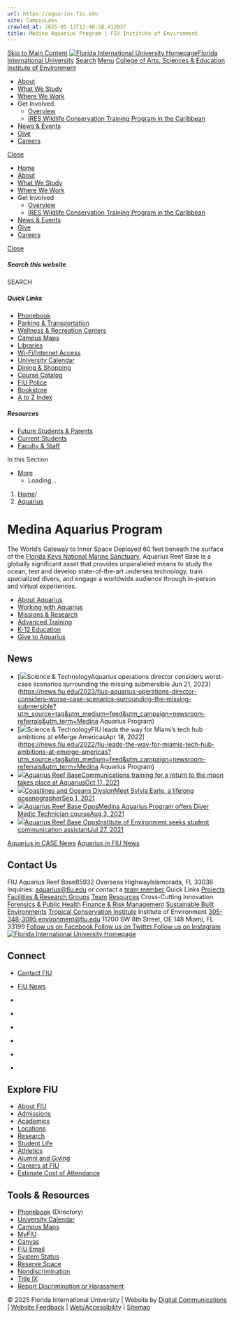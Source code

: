 ```yaml
---
url: https://aquarius.fiu.edu
site: CampusLabs
crawled_at: 2025-05-13T13:40:58.412037
title: Medina Aquarius Program | FIU Institute of Environment
---
```


[Skip to Main Content](https://environment.fiu.edu/aquarius/#main-content)
[![Florida International University Homepage](https://digicdn.fiu.edu/core/_assets/images/logo-top.svg)Florida International University](https://www.fiu.edu/)
[Search](https://environment.fiu.edu/aquarius/)
[Menu](https://environment.fiu.edu/aquarius/)
[College of Arts, Sciences & Education](https://case.fiu.edu/index.html)
[Institute of Environment](https://environment.fiu.edu/index.html)
  * [About](https://environment.fiu.edu/about/index.html)
  * [What We Study](https://environment.fiu.edu/what-we-study/index.html)
  * [Where We Work](https://environment.fiu.edu/where-we-work/index.html)
  * Get Involved
    * [Overview](https://environment.fiu.edu/get-involved/index.html)
    * [IRES Wildlife Conservation Training Program in the Caribbean](https://environment.fiu.edu/get-involved/ires-wildlife-conservation-training-program-in-the-caribbean/index.html)
  * [News & Events](https://environment.fiu.edu/events/index.html)
  * [Give](https://environment.fiu.edu/give/index.html)
  * [Careers](https://environment.fiu.edu/careers/index.html)


[Close](https://environment.fiu.edu/aquarius/)
  * [Home](https://environment.fiu.edu/index.html)
  * [About](https://environment.fiu.edu/about/index.html)
  * [What We Study](https://environment.fiu.edu/what-we-study/index.html)
  * [Where We Work](https://environment.fiu.edu/where-we-work/index.html)
  * Get Involved
    * [Overview](https://environment.fiu.edu/get-involved/index.html)
    * [IRES Wildlife Conservation Training Program in the Caribbean](https://environment.fiu.edu/get-involved/ires-wildlife-conservation-training-program-in-the-caribbean/index.html)
  * [News & Events](https://environment.fiu.edu/events/index.html)
  * [Give](https://environment.fiu.edu/give/index.html)
  * [Careers](https://environment.fiu.edu/careers/index.html)


[ Close ](https://environment.fiu.edu/aquarius/)
##### Search this website
SEARCH
##### Quick Links
  * [ Phonebook](https://phonebook.fiu.edu)
  * [ Parking & Transportation](https://parking.fiu.edu/)
  * [ Wellness & Recreation Centers](https://dasa.fiu.edu/all-departments/wellness-recreation-centers/)
  * [ Campus Maps](http://campusmaps.fiu.edu/)
  * [ Libraries](https://library.fiu.edu/)
  * [ Wi-Fi/Internet Access](https://network.fiu.edu/)
  * [ University Calendar](https://calendar.fiu.edu/)
  * [ Dining & Shopping](https://shop.fiu.edu/)
  * [ Course Catalog](https://catalog.fiu.edu/)
  * [ FIU Police](https://police.fiu.edu/)
  * [ Bookstore](https://shop.fiu.edu/retail/barnes-noble/course-materials/)
  * [ A to Z Index](https://www.fiu.edu/atoz/index.html)


##### Resources
  * [ Future Students & Parents](https://www.fiu.edu/information-for/future-students-parents.html)
  * [ Current Students](https://www.fiu.edu/information-for/current-students.html)
  * [ Faculty & Staff](https://www.fiu.edu/information-for/faculty-staff.html)


In this Section
  * [More](https://environment.fiu.edu/aquarius/)
    * Loading...


  1. [Home](https://environment.fiu.edu/index.html)/
  2. [Aquarius](https://environment.fiu.edu/aquarius/index.html)


# Medina Aquarius Program
The World’s Gateway to Inner Space
Deployed 60 feet beneath the surface of the [Florida Keys National Marine Sanctuary](https://floridakeys.noaa.gov/), Aquarius Reef Base is a globally significant asset that provides unparalleled means to study the ocean, test and develop state-of-the-art undersea technology, train specialized divers, and engage a worldwide audience through in-person and virtual experiences. 
  * [About Aquarius](https://environment.fiu.edu/aquarius/about/index.html)
  * [Working with Aquarius](https://environment.fiu.edu/aquarius/working-with-aquarius/index.html)
  * [Missions & Research](https://environment.fiu.edu/aquarius/missions-research/index.html)
  * [Advanced Training](https://environment.fiu.edu/aquarius/training/index.html)
  * [K-12 Education](https://environment.fiu.edu/aquarius/k-12/index.html)
  * [Give to Aquarius](https://environment.fiu.edu/aquarius/give/index.html?BBFund=1931&BBHideOtherFunds=1)


## News
  * [![](https://res.cloudinary.com/digicomm/image/upload/t_rss/news-magazine/2023/_assets/aquarius1_opt-1500x430.jpeg)Science & TechnologyAquarius operations director considers worst-case scenarios surrounding the missing submersible Jun 21, 2023](https://news.fiu.edu/2023/fius-aquarius-operations-director-considers-worse-case-scenarios-surrounding-the-missing-submersible?utm_source=tag&utm_medium=feed&utm_campaign=newsroom-referrals&utm_term=Medina Aquarius Program)
  * [![](https://res.cloudinary.com/digicomm/image/upload/t_rss/news-magazine/2022/_assets/emerge-image2-1.jpg)Science & TechnologyFIU leads the way for Miami’s tech hub ambitions at eMerge AmericasApr 18, 2022](https://news.fiu.edu/2022/fiu-leads-the-way-for-miamis-tech-hub-ambitions-at-emerge-americas?utm_source=tag&utm_medium=feed&utm_campaign=newsroom-referrals&utm_term=Medina Aquarius Program)
  * [![](https://casenews.fiu.edu/wp-content/uploads/2021/10/3x2-1-600x400.jpg)Aquarius Reef BaseCommunications training for a return to the moon takes place at AquariusOct 11, 2021](https://casenews.fiu.edu/2021/10/11/communications-training-for-a-return-to-the-moon-takes-place-at-aquarius/)
  * [![](https://casenews.fiu.edu/wp-content/uploads/2019/09/Sylvia-earle-150x150.jpg)Coastlines and Oceans DivsionMeet Sylvia Earle, a lifelong oceanographerSep 1, 2021](https://casenews.fiu.edu/2021/09/01/meet-sylvia-earle-a-lifelong-oceanographer/)
  * [![](https://casenews.fiu.edu/wp-content/uploads/2021/07/IMG_2865-3x2-1-600x400.jpg)Aquarius Reef Base OppsMedina Aquarius Program offers Diver Medic Technician courseAug 3, 2021](https://casenews.fiu.edu/2021/08/03/medina-aquarius-program-offers-diver-medic-technician-course/)
  * [![](https://casenews.fiu.edu/wp-content/uploads/2021/07/3x2-600x400.jpg)Aquarius Reef Base OppsInstitute of Environment seeks student communication assistantJul 27, 2021](https://casenews.fiu.edu/2021/07/27/institute-of-environment-seeks-student-communication-assistant/)


[Aquarius in CASE News](https://casenews.fiu.edu/aquarius-reef-base/) [Aquarius in FIU News](https://news.fiu.edu/tag/Medina%20Aquarius%20Program/)
## Contact Us
FIU Aquarius Reef Base85932 Overseas HighwayIslamorada, FL 33036
Inquiries: aquarius@fiu.edu or contact a [team member](https://environment.fiu.edu/aquarius/about/index.html#team "Team")
Quick Links
[Projects](https://environment.fiu.edu/what-we-study/projects/index.html)
[Facilities & Research Groups](https://environment.fiu.edu/facilities-research-groups/index.html)
[Team](https://environment.fiu.edu/about/team/index.html#role%5B%5D=Core+Faculty&query=)
[Resources](https://environment.fiu.edu/resources/index.html)
Cross-Cutting Innovation
[Forensics & Public Health](https://environment.fiu.edu/programs/environmental-forensics-public-health/index.html "Environmental Forensics & Public Health")
[Finance & Risk Management](https://environment.fiu.edu/programs/environmental-finance-risk-management/index.html "Environmental Finance & Risk Management")
[Sustainable Built Environments](https://environment.fiu.edu/programs/innovation-for-sustainable-built-environments/index.html "Innovation for Sustainable Built Environments")
[Tropical Conservation Institute](https://tci.fiu.edu/)
Institute of Environment
[305-348-3095 ](tel:305-348-3095) environment@fiu.edu
11200 SW 8th Street, OE 148 Miami, FL 33199
[ Follow us on Facebook ](https://www.facebook.com/FIUEnvironment/ "Follow us on Facebook") [ Follow us on Twitter ](https://twitter.com/FIUEnvironment "Follow us on Twitter") [ Follow us on Instagram ](https://www.instagram.com/fiuenvironment/ "Follow us on Instagram")
[ ![Florida International University Homepage](https://digicdn.fiu.edu/core/_assets/images/footer-logo.svg) ](https://www.fiu.edu/)
## Connect
  * [Contact FIU](https://www.fiu.edu/about/contact-us/index.html)
  * [FIU News](https://news.fiu.edu/)


  * [](https://www.instagram.com/fiuinstagram/)
  * [](https://www.linkedin.com/school/florida-international-university/)
  * [](https://www.facebook.com/floridainternational)
  * [](https://twitter.com/fiu)
  * [](https://www.youtube.com/user/FloridaInternational)
  * [](https://flickr.com/photos/fiu)


## Explore FIU
  * [About FIU](https://www.fiu.edu/about/index.html)
  * [Admissions](https://www.fiu.edu/admissions/index.html)
  * [Academics](https://www.fiu.edu/academics/index.html)
  * [Locations](https://www.fiu.edu/locations/index.html)
  * [Research](https://www.fiu.edu/research/index.html)
  * [Student Life](https://www.fiu.edu/student-life/index.html)
  * [Athletics](https://www.fiu.edu/athletics/index.html)
  * [Alumni and Giving](https://www.fiu.edu/alumni-and-giving/index.html)
  * [Careers at FIU](https://hr.fiu.edu/careers/)
  * [Estimate Cost of Attendance](https://onestop.fiu.edu/finances/estimate-your-costs/)


## Tools & Resources
  * [Phonebook](https://phonebook.fiu.edu) (Directory)
  * [University Calendar](https://calendar.fiu.edu/)
  * [Campus Maps](https://campusmaps.fiu.edu/)
  * [MyFIU](https://my.fiu.edu/)
  * [Canvas](https://canvas.fiu.edu)
  * [FIU Email](http://mail.fiu.edu/)
  * [System Status](https://fiu.service-now.com/sp?id=services_status)
  * [Reserve Space](https://centralreservations.fiu.edu/)
  * [Nondiscrimination](https://ace.fiu.edu/civil-rights/harassment-and-discrimination/)
  * [Title IX](https://ace.fiu.edu/title-ix/)
  * [Report Discrimination or Harassment](https://report.fiu.edu/)


© 2025 Florida International University  | Website by [Digital Communications](https://stratcomm.fiu.edu/digital-print/websites/) | [Website Feedback](https://webforms.fiu.edu/view.php?id=370774&element_5=https://environment.fiu.edu/aquarius/) | [Web/Accessibility](https://accessibility.fiu.edu/) | [Sitemap](https://environment.fiu.edu/sitemap.html)
